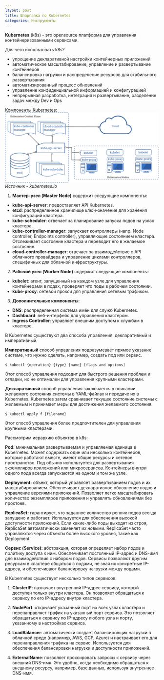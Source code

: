 ```yaml
---
layout: post
title: Шпаргалка по Kubernetes
categories: Инструменты
---
```

**Kubernetes** (k8s) - это opensource платформа для управления контейнеризованными сервисами. 

Для чего использовать k8s?
- упрощение декларативной настройки контейнерных приложений
- автоматическое масштабирование, управление и развертывание контейнеров
- балансировка нагрузки и распределение ресурсов для стабильного развертывания
- автоматизированный процесс обновлений
- управление конфиденциальной информацией и конфигурацией
- непрерывная разработка, интеграция и развертывание, разделение задач между Dev и Ops


Компоненты Kubernetes:
![рис. 1](../images/1200px-Components-of-kubernetes.png)
_Источник - kubernetes.io_


1. **Мастер-узел (Master Node)** содержит следующие компоненты:
  - **kube-api-server**: предоставляет API Kubernetes.
  - **etcd**: распределенное хранилище ключ-значение для хранения конфигураций кластера.
  - **kube-scheduler**: отвечает за планирование запуска подов на узлах кластера.
  - **kube-controller-manager**: запускает контроллеры (напр. Node controller, Endpoints controller), 
    управляющие состоянием кластера. Отслеживает состояние кластера и переводит его в желаемое состояние.
  - **cloud-controller-manager**: отвечает за взаимодействие с API облачного провайдера и управление циклами 
    контроллеров, специфичных для облачной инфраструктуры.


2. **Рабочий узел (Worker Node)** содержит следующие компоненты:
  - **kubelet**: агент, запущенный на каждом узле для управления контейнерами в подах, проверяет что поды в рабочем 
    состоянии.
  - **kube-proxy**: сетевой прокси для управления сетевым трафиком.

3. **Дополнительные компоненты**:
  - **DNS**: распределенная система имён для служб Kubernetes.
  - **Dashboard**: веб-интерфейс для управления кластером.
  - **Ingress Controller**: управляет внешним доступом к службам в кластере.


В Kubernetes существуют два способа управления: декларативный и императивный.

**Императивный** способ управления подразумевает прямое указание системе, что нужно сделать, например, создать под или сервис.

`$ kubectl {operation} {type} {name} [flags and options]`

Этот способ управления подходит для быстрого решения проблем и отладки, но не оптимален для управления крупными 
кластерами.

**Декларативный** способ управления заключается в описании желаемого состояния системы в YAML-файлах и передаче их в Kubernetes.
Kubernetes затем сравнивает текущее состояние системы с желаемым и принимает меры для достижения желаемого состояния.

`$ kubectl apply f {filename}`

Этот способ управления более предпочтителен для управления крупными кластерами.


Рассмотрим иерархию объектов в k8s:

**Pod:** минимальная развертываемая и управляемая единица в Kubernetes. Может содержать один или несколько 
контейнеров, которые работают вместе, имеют общие ресурсы и сетевое пространство. Под обычно используется для 
развертывания экземпляров приложений или микросервисов. Контейнеры внутри одного пода всегда запускаются на одном и том же узле.

**Deployment:** объект, который управляет развертыванием подов и их масштабированием. Обеспечивает декларативное 
обновление подов и управление версиями приложений. Позволяет легко масштабировать количество экземпляров приложения и управлять обновлениями без простоев.

**ReplicaSet:** гарантирует, что заданное количество реплик подов всегда запущено и работает. Используется для 
обеспечения высокой доступности приложений. Если какие-либо поды выходят из строя, ReplicaSet автоматически заменяет 
их новыми. ReplicaSet часто управляются через объекты более высокого уровня, такие как Deployment.

**Сервис (Service):** абстракция, которая определяет набор подов и политику доступа к ним. Обеспечивает постоянный 
IP-адрес и DNS-имя для взаимодействия с набором подов. Сервисы позволяют другим ресурсам в кластере общаться с подами, не зная их конкретные IP-адреса, и обеспечивают балансировку нагрузки между подами.

В Kubernetes существует несколько типов сервисов:

1. **ClusterIP**: назначает внутренний IP-адрес сервису, который доступен только внутри кластера. Он позволяет обращаться к сервису по его IP-адресу внутри кластера.

2. **NodePort**: открывает указанный порт на всех узлах кластера и перенаправляет трафик на указанный порт сервиса. Это позволяет обращаться к сервису по IP-адресу любого узла и порту, указанному в настройках сервиса.

3. **LoadBalancer**: автоматически создает балансировщик нагрузки в облачной среде (например, AWS, GCP, Azure) и 
   настраивает его для перенаправления трафика на сервис. Используется для обеспечения балансировки нагрузки и 
   доступности приложений.

4. **ExternalName**: позволяет проксировать запросы к сервису через внешний DNS-имя. Это удобно, когда необходимо 
   обращаться к внешнему ресурсу, например, базе данных, используя внутреннее DNS-имя.